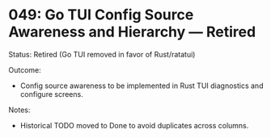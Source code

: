 # 049: Go TUI Config Source Awareness and Hierarchy — Retired

Status: Retired (Go TUI removed in favor of Rust/ratatui)

Outcome:
- Config source awareness to be implemented in Rust TUI diagnostics and configure screens.

Notes:
- Historical TODO moved to Done to avoid duplicates across columns.
